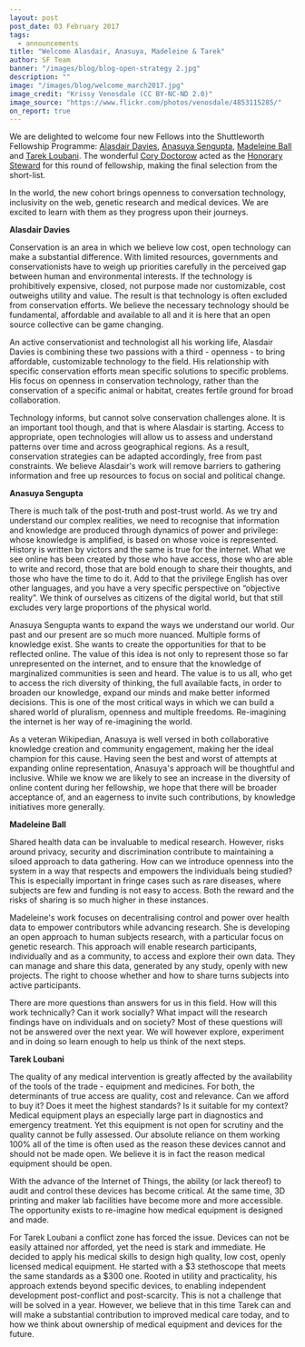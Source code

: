 ```yaml
---
layout: post
post_date: 03 February 2017
tags:
  - announcements
title: "Welcome Alasdair, Anasuya, Madeleine & Tarek"
author: SF Team
banner: "/images/blog/blog-open-strategy 2.jpg"
description: ""
image: "/images/blog/welcome_march2017.jpg"
image_credit: "Krissy Venosdale (CC BY-NC-ND 2.0)"
image_source: "https://www.flickr.com/photos/venosdale/4853115285/"
on_report: true
---
```

We are delighted to welcome four new Fellows into the Shuttleworth Fellowship Programme: [Alasdair Davies](https://shuttleworthfoundation.org/fellows/alasdair-davies/), [Anasuya Sengupta](https://shuttleworthfoundation.org/fellows/anasuya-sengupta/), [Madeleine Ball](https://shuttleworthfoundation.org/fellows/mad-ball/) and [Tarek Loubani](https://shuttleworthfoundation.org/fellows/tarek-loubani/). The wonderful [Cory Doctorow](http://craphound.com/bio/) acted as the [Honorary Steward](https://shuttleworthfoundation.org/thinking/2016/10/05/thinking-Steward-Cory-Doctorow/) for this round of fellowship, making the final selection from the short-list.

In the world, the new cohort brings openness to conversation technology, inclusivity on the web, genetic research and medical devices.  We are excited to learn with them as they progress upon their journeys.

__Alasdair Davies__

Conservation is an area in which we believe low cost, open technology can make a substantial difference. With limited resources, governments and conservationists have to weigh up priorities carefully in the perceived gap between human and environmental interests. If the technology is prohibitively expensive, closed, not purpose made nor customizable, cost outweighs utility and value. The result is that technology is often excluded from conservation efforts. We believe the necessary technology should be fundamental, affordable and available to all and it is here that an open source collective can be game changing.

An active conservationist and technologist all his working life, Alasdair Davies is combining these two passions with a third - openness - to bring affordable, customizable technology to the field. His relationship with specific conservation efforts mean specific solutions to specific problems. His focus on openness in conservation technology, rather than the conservation of a specific animal or habitat, creates fertile ground for broad collaboration. 

Technology  informs, but cannot solve conservation challenges alone. It is an  important tool though, and that is where Alasdair is starting. Access to  appropriate, open technologies will allow  us to assess and understand patterns over time and across geographical  regions. As a result, conservation strategies can be adapted  accordingly, free from past constraints. We believe Alasdair's work will  remove barriers to gathering information and free up resources to focus  on social and political change.

__Anasuya Sengupta__

There is much talk of the post-truth and post-trust world. As we try and understand our complex realities, we need to recognise that information and knowledge are produced through dynamics of power and privilege: whose knowledge is amplified, is based on whose voice is represented. History is written by victors and the same is true for the internet. What we see online has been created by those who have access, those who are able to write and record, those that are bold enough to share their thoughts, and those who have the time to do it. Add to that the privilege English has over other languages, and you have a very specific perspective on “objective reality”. We think of ourselves as citizens of the digital world, but that still excludes very large proportions of the physical world. 

Anasuya Sengupta wants to expand the ways we understand our world. Our past and our present are so much more nuanced. Multiple forms of knowledge exist. She wants to create the opportunities for that to be reflected online. The value of this idea is not only to represent those so far unrepresented  on the internet, and to ensure that the knowledge of marginalized communities is seen and heard. The value is to us all, who get to access the rich diversity of thinking, the full available facts, in order to broaden our knowledge, expand our minds and make better informed decisions. This is one of the most critical ways in which we can build a shared world of pluralism, openness and multiple freedoms. Re-imagining the internet is her way of re-imagining the world.

As a veteran Wikipedian, Anasuya is well versed in both collaborative knowledge creation and community engagement, making her the ideal champion for this cause. Having seen the best and worst of attempts at expanding online representation, Anasuya's approach will be thoughtful and inclusive. While we know we are likely to see an increase in the diversity of online content during her fellowship, we hope that there will be broader acceptance of, and an eagerness to invite such contributions, by knowledge initiatives more generally. 


__Madeleine Ball__

Shared health data can be invaluable to medical research. However, risks around privacy, security and discrimination contribute to maintaining a siloed approach to data gathering. How can we introduce openness into the system in a way that respects and empowers the individuals being studied? This is especially important in fringe cases such as rare diseases, where subjects are few and funding is not easy to access. Both the reward and the risks of sharing is so much higher in these instances. 

Madeleine's work focuses on decentralising control and power over health data to empower contributors while advancing research.  She is developing an open approach to human subjects research, with a particular focus on genetic research. This approach will enable research participants, individually and as a community, to access and explore their own data. They can manage and share this data, generated by any study, openly with new projects. The right to choose whether and how to share turns subjects into active participants. 

There are more questions than answers for us in this field. How will this work technically? Can it work socially? What impact will the research findings have on individuals and on society? Most of these questions will not be answered over the next year. We will however explore, experiment and in doing so learn enough to help us think of the next steps.


__Tarek Loubani__

The quality of any medical intervention is greatly affected by the availability of the tools of the trade - equipment and medicines.  For both, the determinants of true access are quality, cost and relevance. Can we afford to buy it? Does it meet the highest standards? Is it suitable for my context? Medical equipment plays an especially large part in diagnostics and emergency treatment. Yet this equipment is not open for scrutiny and the quality cannot be fully assessed. Our absolute reliance on them working 100% all of the time is often used as the reason these devices cannot and should not be made open.  We believe it is in fact the reason medical equipment should be open.

With the advance of the Internet of Things, the ability (or lack thereof) to audit and control these devices has become critical. At the same time, 3D printing and maker lab facilities have become more and more accessible. The opportunity exists to re-imagine how medical equipment is designed and made.

For Tarek Loubani a conflict zone has forced the issue. Devices can not be easily attained nor afforded, yet the need is stark and immediate. He decided to apply his medical skills to design high quality, low cost, openly licensed medical equipment. He started with a $3 stethoscope that meets the same standards as a $300 one. Rooted in utility and  practicality, his approach extends beyond specific devices, to enabling independent development post-conflict and post-scarcity. This is not a challenge that will be solved in a year. However, we believe that in this time Tarek can and will make a substantial contribution to improved medical care today, and to how we think about ownership of medical equipment and devices for the future. 